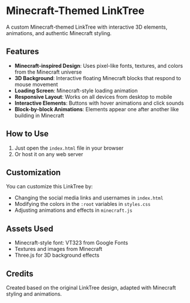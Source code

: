 # Minecraft-Themed LinkTree

A custom Minecraft-themed LinkTree with interactive 3D elements, animations, and authentic Minecraft styling.

## Features

- **Minecraft-inspired Design**: Uses pixel-like fonts, textures, and colors from the Minecraft universe
- **3D Background**: Interactive floating Minecraft blocks that respond to mouse movement
- **Loading Screen**: Minecraft-style loading animation
- **Responsive Layout**: Works on all devices from desktop to mobile
- **Interactive Elements**: Buttons with hover animations and click sounds
- **Block-by-block Animations**: Elements appear one after another like building in Minecraft

## How to Use

1. Just open the `index.html` file in your browser
2. Or host it on any web server

## Customization

You can customize this LinkTree by:

- Changing the social media links and usernames in `index.html`
- Modifying the colors in the `:root` variables in `styles.css`
- Adjusting animations and effects in `minecraft.js`

## Assets Used

- Minecraft-style font: VT323 from Google Fonts
- Textures and images from Minecraft
- Three.js for 3D background effects

## Credits

Created based on the original LinkTree design, adapted with Minecraft styling and animations. 